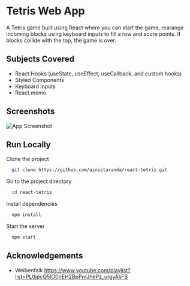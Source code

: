 
# Tetris Web App

A Tetris game built using React where you can start the game, rearange incoming blocks using keyboard inputs to fill a row and score points. If blocks collide with the top, the game is over.

## Subjects Covered

- React Hooks (useState, useEffect, useCallback, and custom hooks)
- Styled Components
- Keyboard inputs
- React.memo 
## Screenshots

![App Screenshot](https://user-images.githubusercontent.com/114838231/210186619-adb7e6f9-a27c-491e-a13d-31e94275e90c.png)


## Run Locally

Clone the project

```bash
  git clone https://github.com/ainistaranda/react-tetris.git
```

Go to the project directory

```bash
  cd react-tetris
```

Install dependencies

```bash
  npm install
```

Start the server

```bash
  npm start
```


## Acknowledgements

 - Weibenfalk https://www.youtube.com/playlist?list=PL0jpcQ5lO0nEH2BpPmJhePz_urgyAljFB
